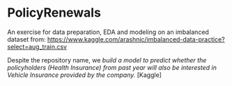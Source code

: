 # PolicyRenewals


An exercise for data preparation, EDA and modeling on an imbalanced dataset from:
https://www.kaggle.com/arashnic/imbalanced-data-practice?select=aug_train.csv 

Despite the repository name, we _build a model to predict whether the policyholders (Health Insurance) from past year will also be interested in Vehicle Insurance provided by the company._ [Kaggle]
